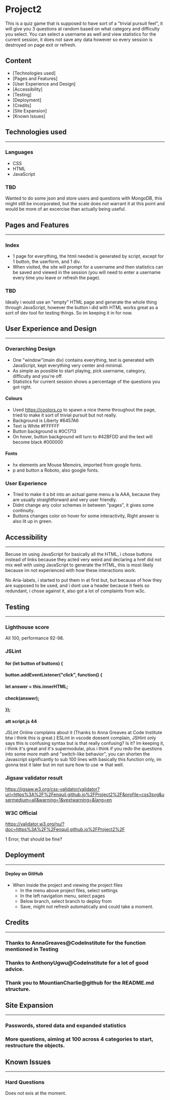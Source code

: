 # Project2

This is a quiz game that is supposed to have sort of a "trivial pursuit feel", it will give you 3 questions at random based on what category and difficulty you select.
You can select a username as well and view statistics for the current session, it does not save any data however so every session is destroyed on page exit or refresh.

## Content

* [Technologies used]
* [Pages and Features]
* [User Experience and Design]
* [Accessibility]
* [Testing]
* [Deployment]
* [Credits]
* [Site Expansion]
* [Known Issues]


## Technologies used
---

### Languages
  * CSS
  * HTML
  * JavaScript

### TBD  
Wanted to do some json and store users and questions with MongoDB, this might still be incorporated, but the scale does not warrant it at this point and would be more of an excercise than actually being useful.


## Pages and Features
---

### Index
  * 1 page for everything, the html needed is generated by script, except for 1 button, the userform, and 1 div.
  * When visited, the site will prompt for a username and then statistics can be saved and viewed in the session (you will need to enter a username every time you leave or refresh the page).
 
### TBD
  Ideally i would use an "empty" HTML page and generate the whole thing through JavaScript, however the button i did with HTML works great as a sort of dev tool for testing things. 
  So im keeping it in for now. 


## User Experience and Design
---

### Overarching Design
  * One "window"(main div) contains everything, text is generated with JavaScript, kept everything very center and minimal.
  * As simple as possible to start playing, pick username, category, difficulty and you're off.
  * Statistics for current session shows a percentage of the questions you got right.

#### Colours
  * Used https://coolors.co to spawn a nice theme throughout the page, tried to make it sort of trivial pursuit but not really.
  * Background is Liberty #6457A6
  * Text is White #FFFFFF
  * Button background is #0C1713
  * On hover, button background will turn to #42BFDD and the text will become black #000000

#### Fonts
  * hx elements are Mouse Memoirs, imported from google fonts.
  * p and button a Roboto, also google fonts.

### User Experience
  * Tried to make it a bit into an actual game menu a la AAA, because they are usually straightforward and very user friendly.
  * Didnt change any color schemes in between "pages", it gives some continuity.
  * Buttons changes color on hover for some interactivity, Right answer is also lit up in green.


## Accessibility
---

Becuse im using JavaScript for basically all the HTML, i chose buttons instead of links because they acted very weird and declaring a href did not mix well with using JavaScript to generate the HTML, this is most likely because im not experienced with how these interactions work.

No Aria-labels, i started to put them in at first but, but because of how they are supposed to be used, and i dont use a header because it feels so redundant, i chose against it, also got a lot of complaints from w3c.


## Testing
---

### Lighthouse score
All 100, performance 92-98.

### JSLint

#### for (let button of buttons) {
####        button.addEventListener("click", function() {
####            let answer = this.innerHTML;
####            check(answer);
####    });
#### att script.js 44 

JSLint Online complains about it (Thanks to Anna Greaves at Code Institute btw i think this is great.)
ESLint in vscode doesent complain, JSHint only says this is confusing syntax but is that really confusing? Is it?
Im keeping it, i think it's great and it's supermodular, plus i think if you redo the questions into some more math and "switch-like behavior", you can shorten the
Javascript significantly to sub 100 lines with basically this function only, im gonna test it later but im not sure how to use => that well.

### Jigsaw validator result 
https://jigsaw.w3.org/css-validator/validator?uri=https%3A%2F%2Fenquil.github.io%2FProject2%2F&profile=css3svg&usermedium=all&warning=1&vextwarning=&lang=en

### W3C Official

https://validator.w3.org/nu/?doc=https%3A%2F%2Fenquil.github.io%2FProject2%2F

1 Error, that should be fine?


## Deployment
---

#### Deploy on GitHub

* When inside the project and viewing the project files
  * In the menu above project files, select settings
  * In the left navigation menu, select pages
  * Below branch, select branch to deploy from
  * Save, might not refresh automatically and could take a moment.


## Credits
---

### Thanks to AnnaGreaves@CodeInstitute for the function mentioned in Testing
### Thanks to AnthonyUgwu@CodeInstitute for a lot of good advice.
### Thank you to MountianCharlie@github for the README.md structure. 

## Site Expansion 
---

### Passwords, stored data and expanded statistics
### More questions, aiming at 100 across 4 categories to start, restructure the objects.


## Known Issues
---

### Hard Questions
Does not exis at the moment.